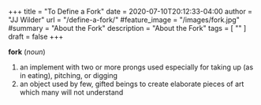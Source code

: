 +++
title = "To Define a Fork"
date = 2020-07-10T20:12:33-04:00
author = "JJ Wilder"
url = "/define-a-fork/"
#feature_image = "/images/fork.jpg"
#summary = "About the Fork"
description = "About the Fork"
tags = [ "" ]
draft = false
+++

**fork** (*noun*)

1. an implement with two or more prongs used especially for taking up (as in eating), pitching, or digging
2. an object used by few, gifted beings to create elaborate pieces of art which many will not understand